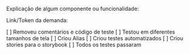Explicação de algum componente ou funcionalidade:

Link/Token da demanda:

[ ] Removeu comentários e código de teste
[ ] Testou em diferentes tamanhos de tela
[ ] Criou Alias
[ ] Criou testes automatizados
[ ] Criou stories para o storybook
[ ] Todos os testes passaram
